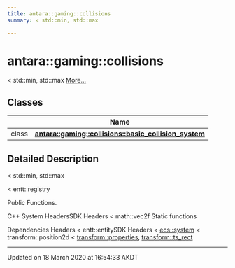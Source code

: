 ```yaml
---
title: antara::gaming::collisions
summary: < std::min, std::max  

---
```


# antara::gaming::collisions




< std::min, std::max  [More...](#detailed-description)






## Classes

|                | Name           |
| -------------- | -------------- |
| class | **[antara::gaming::collisions::basic_collision_system](Classes/classantara_1_1gaming_1_1collisions_1_1basic__collision__system.md)**  |






## Detailed Description

< std::min, std::max 

























< entt::registry

Public Functions.

C++ System HeadersSDK Headers < math::vec2f Static functions

Dependencies Headers < entt::entitySDK Headers < [ecs::system](Classes/classantara_1_1gaming_1_1ecs_1_1system.md) < transform::position2d < [transform::properties](Classes/structantara_1_1gaming_1_1transform_1_1properties.md), [transform::ts_rect](Classes/structantara_1_1gaming_1_1transform_1_1ts__rect.md)








-------------------------------

Updated on 18 March 2020 at 16:54:33 AKDT